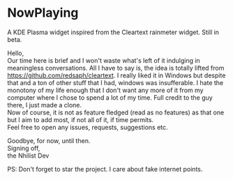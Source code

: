 # NowPlaying
A KDE Plasma widget inspired from the Cleartext rainmeter widget. Still in beta.

Hello,\
Our time here is brief and I won't waste what's left of it indulging in meaningless conversations. All I have to say is, the idea is totally lifted from https://github.com/redsaph/cleartext. I really liked it in Windows but despite that and a ton of other stuff that I had, windows was insufferable. I hate the monotony of my life enough that I don't want any more of it from my computer where I chose to spend a lot of my time.
Full credit to the guy there, I just made a clone.\
Now of course, it is not as feature fledged (read as no features) as that one but I aim to add most, if not all of it, if time permits.\
Feel free to open any issues, requests, suggestions etc.

Goodbye, for now, until then.\
Signing off,\
the Nhilist Dev

PS: Don't forget to star the project. I care about fake internet points.

